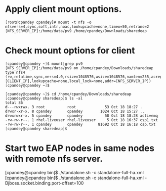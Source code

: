 # Apply client mount options.
```
[root@cpandey cpandey]# mount -t nfs -o nfsvers=4,sync,soft,intr,noac,lookupcache=none,timeo=50,retrans=2 [NFS_SERVER_IP]:/home/data/pv9 /home/cpandey/Downloads/sharedeap
```
# Check mount options for client
```
[cpandey@cpandey ~]$ mount|grep pv9
[NFS_SERVER_IP]:/home/data/pv9 on /home/cpandey/Downloads/sharedeap type nfs4 (rw,relatime,sync,vers=4.0,rsize=1048576,wsize=1048576,namlen=255,acregmin=0,acregmax=0,acdirmin=0,acdirmax=0,soft,noac,proto=tcp,port=0,timeo=50,retrans=2,sec=sys,clientaddr=[CLIENT_IP],lookupcache=none,local_lock=none,addr=[NFS_SERVER_IP])
[cpandey@cpandey ~]$ 

[cpandey@cpandey ~]$ cd /home/cpandey/Downloads/sharedeap
[cpandey@cpandey sharedeap]$ ls -al
total 86
d---rwxrwx. 3 root          root             53 Oct 18 18:27 .
drwxr-xr-x. 8 cpandey       cpandey        1024 Oct 18 15:27 ..
drwxrwxr-x. 5 cpandey       cpandey          58 Oct 18 18:28 activemq
-rw-rw-r--. 1 rhel-liveuser rhel-liveuser     5 Oct 18 16:37 csp1.txt
-rw-rw-r--. 1 cpandey       cpandey       81692 Oct 18 16:18 csp.txt
[cpandey@cpandey sharedeap]$ 
```

# Start two EAP nodes in same nodes with remote nfs server.
[cpandey@cpandey bin]$ ./standalone.sh -c standalone-full-ha.xml
[cpandey@cpandey bin]$ ./standalone.sh -c standalone-full-ha.xml -Djboss.socket.binding.port-offset=100

